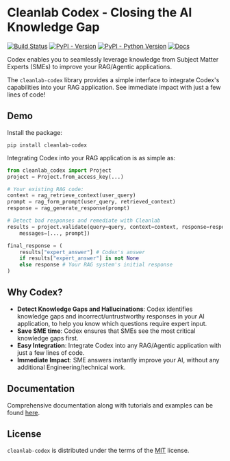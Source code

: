 # Cleanlab Codex - Closing the AI Knowledge Gap

[![Build Status](https://github.com/cleanlab/cleanlab-codex/actions/workflows/ci.yml/badge.svg)](https://github.com/cleanlab/cleanlab-codex/actions/workflows/ci.yml) [![PyPI - Version](https://img.shields.io/pypi/v/cleanlab-codex.svg)](https://pypi.org/project/cleanlab-codex) [![PyPI - Python Version](https://img.shields.io/pypi/pyversions/cleanlab-codex.svg)](https://pypi.org/project/cleanlab-codex) [![Docs](https://img.shields.io/badge/docs-latest-brightgreen.svg)](https://help.cleanlab.ai/codex/api/)

Codex enables you to seamlessly leverage knowledge from Subject Matter Experts (SMEs) to improve your RAG/Agentic applications.

The `cleanlab-codex` library provides a simple interface to integrate Codex's capabilities into your RAG application.
See immediate impact with just a few lines of code!

## Demo

Install the package:

```console
pip install cleanlab-codex
```

Integrating Codex into your RAG application is as simple as:

```python
from cleanlab_codex import Project
project = Project.from_access_key(...)

# Your existing RAG code:
context = rag_retrieve_context(user_query)
prompt = rag_form_prompt(user_query, retrieved_context)
response = rag_generate_response(prompt)

# Detect bad responses and remediate with Cleanlab
results = project.validate(query=query, context=context, response=response,
    messages=[..., prompt])

final_response = (
    results["expert_answer"] # Codex's answer
    if results["expert_answer"] is not None
    else response # Your RAG system's initial response
)
```

<!-- TODO: add demo video -->
<!-- Video should show Codex added to a RAG system, question asked that requires knowledge from an outside expert, Codex used to ask an outside expert, and expert response returned to the user -->

## Why Codex?
- **Detect Knowledge Gaps and Hallucinations**: Codex identifies knowledge gaps and incorrect/untrustworthy responses in your AI application, to help you know which questions require expert input.
- **Save SME time**: Codex ensures that SMEs see the most critical knowledge gaps first.
- **Easy Integration**: Integrate Codex into any RAG/Agentic application with just a few lines of code.
- **Immediate Impact**: SME answers instantly improve your AI, without any additional Engineering/technical work.

## Documentation

Comprehensive documentation along with tutorials and examples can be found [here](https://help.cleanlab.ai/codex).

## License

`cleanlab-codex` is distributed under the terms of the [MIT](https://spdx.org/licenses/MIT.html) license.

